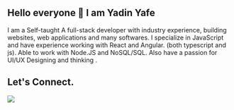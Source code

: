 ## Hello everyone 👋 I am Yadin Yafe

I am a Self-taught A full-stack developer with industry experience, building websites, web applications and many softwares.
I specialize in JavaScript and have experience working with React and Angular. (both typescript and js).
Able to work with Node.JS and NoSQL/SQL.
Also have a passion for UI/UX Designing and thinking .

## Let's Connect.

[<img src="https://img.shields.io/badge/linkedin%20-%230077B5.svg?&style=for-the-badge&logo=linkedin&logoColor=white"/>](https://www.linkedin.com/in/yadin-yafe/)
